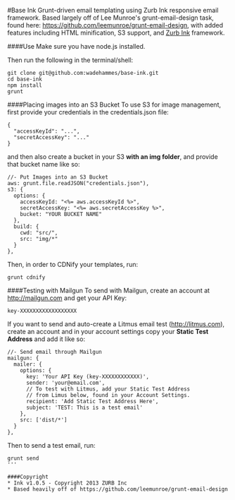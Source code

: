 #Base Ink
Grunt-driven email templating using Zurb Ink responsive email framework. Based largely off of Lee Munroe's grunt-email-design task, found here: https://github.com/leemunroe/grunt-email-design, with added features including HTML minification, S3 support, and <a href="http://zurb.com/ink">Zurb Ink</a> framework.

####Use
Make sure you have node.js installed.

Then run the following in the terminal/shell:
```
git clone git@github.com:wadehammes/base-ink.git
cd base-ink
npm install
grunt
```

####Placing images into an S3 Bucket
To use S3 for image management, first provide your credentials in the credentials.json file:

```
{
  "accessKeyId": "...",
  "secretAccessKey": "..."
}
```

and then also create a bucket in your S3 <b>with an img folder</b>, and provide that bucket name like so:

```
//- Put Images into an S3 Bucket
aws: grunt.file.readJSON("credentials.json"),
s3: {
  options: {
    accessKeyId: "<%= aws.accessKeyId %>",
    secretAccessKey: "<%= aws.secretAccessKey %>",
    bucket: "YOUR BUCKET NAME"
  },
  build: {
    cwd: "src/",
    src: "img/*"
  }
},
```

Then, in order to CDNify your templates, run:
```
grunt cdnify
```

####Testing with Mailgun
To send with Mailgun, create an account at http://mailgun.com and get your API Key:
```
key-XXXXXXXXXXXXXXXXXX
```

If you want to send and auto-create a Litmus email test (http://litmus.com), create an account and in your account settings copy your <b>Static Test Address</b> and add it like so:

```
//- Send email through Mailgun
mailgun: {
  mailer: {
    options: {
      key: 'Your API Key (key-XXXXXXXXXXXX)',
      sender: 'your@email.com',
      // To test with Litmus, add your Static Test Address
      // from Limus below, found in your Account Settings.
      recipient: 'Add Static Test Address Here',
      subject: 'TEST: This is a test email'
    },
    src: ['dist/*']
  }
},
```

Then to send a test email, run:
```
grunt send
'''

####Copyright
* Ink v1.0.5 - Copyright 2013 ZURB Inc
* Based heavily off of https://github.com/leemunroe/grunt-email-design
